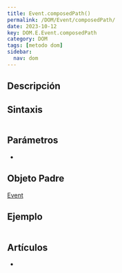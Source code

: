 ```yaml
---
title: Event.composedPath()
permalink: /DOM/Event/composedPath/
date: 2023-10-12
key: DOM.E.Event.composedPath
category: DOM
tags: [metodo dom]
sidebar:
  nav: dom
---
```


## Descripción


## Sintaxis


```javascript

```


## Parámetros

- 

## Objeto Padre


[Event](https://www.w3api.com/DOM/Event/)


## Ejemplo


```javascript

```


## Artículos

- 
